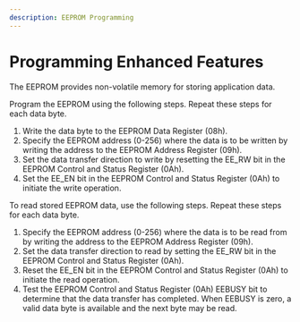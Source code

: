 ```yaml
---
description: EEPROM Programming
---
```


# Programming Enhanced Features

The EEPROM provides non-volatile memory for storing application data. 

Program the EEPROM using the following steps. Repeat these steps for each data byte. 

1. Write the data byte to the EEPROM Data Register \(08h\).        
2. Specify the EEPROM address \(0-256\) where the data is to be written by writing the address to the EEPROM Address Register \(09h\).
3. Set the data transfer direction to write by resetting the EE\_RW bit in the EEPROM Control and Status Register \(0Ah\).                                                   
4. Set the EE\_EN bit in the EEPROM Control and Status Register \(0Ah\) to initiate the write operation. 

To read stored EEPROM data, use the following steps. Repeat these steps for each data byte.      

1. Specify the EEPROM address \(0-256\) where the data is to be read from by writing the address to the EEPROM Address Register \(09h\). 
2. Set the data transfer direction to read by setting the EE\_RW bit in the EEPROM Control and Status Register \(0Ah\).                                                   
3. Reset the EE\_EN bit in the EEPROM Control and Status Register \(0Ah\) to initiate the read operation.                                                                        
4. Test the EEPROM Control and Status Register \(0Ah\) EEBUSY bit to determine that the data transfer has completed. When EEBUSY is zero, a valid data byte is available and the next byte may be read.

